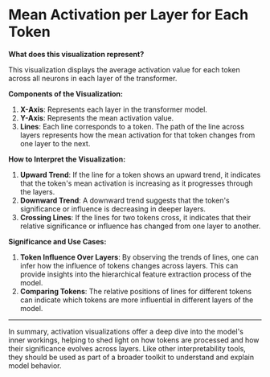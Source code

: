 # **Mean Activation per Layer for Each Token**


**What does this visualization represent?**

This visualization displays the average activation value for each token across all neurons in each layer of the transformer.

**Components of the Visualization:**

1. **X-Axis**: Represents each layer in the transformer model.
2. **Y-Axis**: Represents the mean activation value.
3. **Lines**: Each line corresponds to a token. The path of the line across layers represents how the mean activation for that token changes from one layer to the next.

**How to Interpret the Visualization:**

1. **Upward Trend**: If the line for a token shows an upward trend, it indicates that the token's mean activation is increasing as it progresses through the layers.
2. **Downward Trend**: A downward trend suggests that the token's significance or influence is decreasing in deeper layers.
3. **Crossing Lines**: If the lines for two tokens cross, it indicates that their relative significance or influence has changed from one layer to another.

**Significance and Use Cases:**

1. **Token Influence Over Layers**: By observing the trends of lines, one can infer how the influence of tokens changes across layers. This can provide insights into the hierarchical feature extraction process of the model.
2. **Comparing Tokens**: The relative positions of lines for different tokens can indicate which tokens are more influential in different layers of the model.

---

In summary, activation visualizations offer a deep dive into the model's inner workings, helping to shed light on how tokens are processed and how their significance evolves across layers. Like other interpretability tools, they should be used as part of a broader toolkit to understand and explain model behavior.
